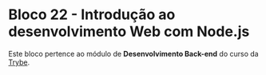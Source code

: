 # Bloco 22 - Introdução ao desenvolvimento Web com Node.js

Este bloco pertence ao módulo de **Desenvolvimento Back-end** do curso da [Trybe](https://www.betrybe.com/).
